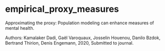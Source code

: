 # empirical_proxy_measures
Approximating the proxy: Population modeling can enhance
measures of mental health.

Authors: Kamalaker Dadi, Gaël Varoquaux, Josselin Houenou, Danilo Bzdok,
 Bertrand Thirion, Denis Engemann, 2020, Submitted to journal.
